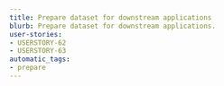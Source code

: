 ```yaml
---
title: Prepare dataset for downstream applications
blurb: Prepare dataset for downstream applications.
user-stories:
- USERSTORY-62
- USERSTORY-63
automatic_tags:
- prepare
---
```

